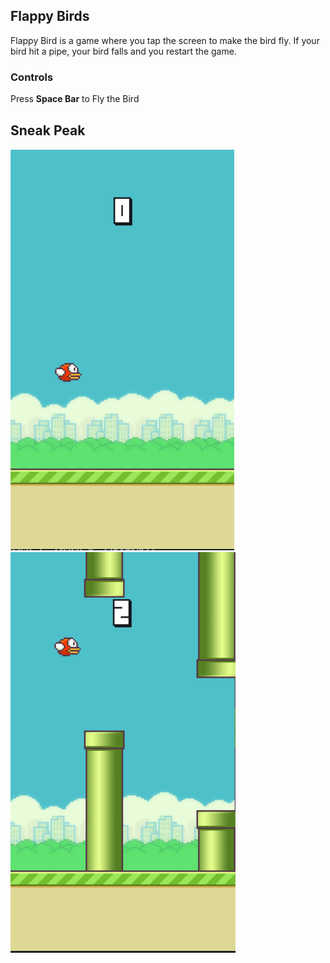 ## Flappy Birds

Flappy Bird is a game where you tap the screen to make the bird fly. If your bird hit a pipe, your bird falls and you restart the game.

### Controls

Press **Space Bar** to Fly the Bird


## Sneak Peak

![](https://github.com/Shivank19/Flappy-Birds/blob/gh-pages/ScreenShots/1.png)
![](https://github.com/Shivank19/Flappy-Birds/blob/gh-pages/ScreenShots/2.png)
